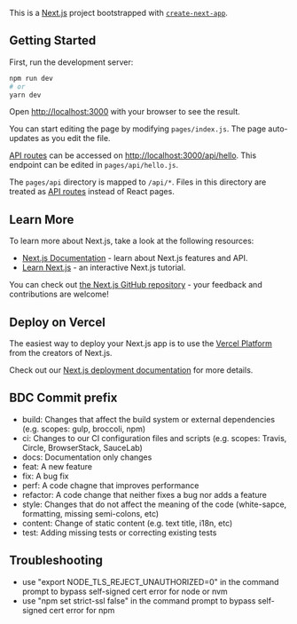 This is a [Next.js](https://nextjs.org/) project bootstrapped with [`create-next-app`](https://github.com/vercel/next.js/tree/canary/packages/create-next-app).

## Getting Started

First, run the development server:

```bash
npm run dev
# or
yarn dev
```

Open [http://localhost:3000](http://localhost:3000) with your browser to see the result.

You can start editing the page by modifying `pages/index.js`. The page auto-updates as you edit the file.

[API routes](https://nextjs.org/docs/api-routes/introduction) can be accessed on [http://localhost:3000/api/hello](http://localhost:3000/api/hello). This endpoint can be edited in `pages/api/hello.js`.

The `pages/api` directory is mapped to `/api/*`. Files in this directory are treated as [API routes](https://nextjs.org/docs/api-routes/introduction) instead of React pages.

## Learn More

To learn more about Next.js, take a look at the following resources:

-   [Next.js Documentation](https://nextjs.org/docs) - learn about Next.js features and API.
-   [Learn Next.js](https://nextjs.org/learn) - an interactive Next.js tutorial.

You can check out [the Next.js GitHub repository](https://github.com/vercel/next.js/) - your feedback and contributions are welcome!

## Deploy on Vercel

The easiest way to deploy your Next.js app is to use the [Vercel Platform](https://vercel.com/new?utm_medium=default-template&filter=next.js&utm_source=create-next-app&utm_campaign=create-next-app-readme) from the creators of Next.js.

Check out our [Next.js deployment documentation](https://nextjs.org/docs/deployment) for more details.

## BDC Commit prefix

- build: Changes that affect the build system or external dependencies (e.g. scopes: gulp, broccoli, npm)
- ci: Changes to our CI configuration files and scripts (e.g. scopes: Travis, Circle, BrowserStack, SauceLab)
- docs: Documentation only changes
- feat: A new feature
- fix: A bug fix
- perf: A code chagne that improves performance
- refactor: A code change that neither fixes a bug nor adds a feature
- style: Changes that do not affect the meaning of the code (white-sapce, formatting, missing semi-colons, etc)
- content: Change of static content (e.g. text title, i18n, etc)
- test: Adding missing tests or correcting existing tests

## Troubleshooting

- use "export NODE_TLS_REJECT_UNAUTHORIZED=0" in the command prompt to bypass self-signed cert error for node or nvm
- use "npm set strict-ssl false" in the command prompt to bypass self-signed cert error for npm
